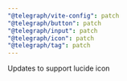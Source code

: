 ```yaml
---
"@telegraph/vite-config": patch
"@telegraph/button": patch
"@telegraph/input": patch
"@telegraph/icon": patch
"@telegraph/tag": patch
---
```


Updates to support lucide icon
